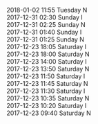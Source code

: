 2018-01-02 11:55 Tuesday  N  
2017-12-31 02:30 Sunday  I  
2017-12-31 02:25 Sunday  N  
2017-12-31 01:40 Sunday  I  
2017-12-31 01:25 Sunday  N  
2017-12-23 18:05 Saturday  I  
2017-12-23 18:00 Saturday  N  
2017-12-23 14:00 Saturday  I  
2017-12-23 13:50 Saturday  N  
2017-12-23 11:50 Saturday  I  
2017-12-23 11:45 Saturday  N  
2017-12-23 11:30 Saturday  I  
2017-12-23 10:35 Saturday  N  
2017-12-23 10:20 Saturday  I  
2017-12-23 09:40 Saturday  N  
